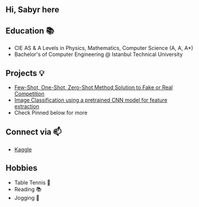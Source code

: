 ## Hi, Sabyr here

## Education 📚
- CIE AS & A Levels in Physics, Mathematics, Computer Science (A, A, A*)
- Bachelor's of Computer Engineering @ Istanbul Technical University

## Projects 💡
- [Few-Shot, One-Shot, Zero-Shot Method Solution to Fake or Real Competition](https://www.kaggle.com/code/sabyrbazarymbetov/gemma-3n-baseline-score-0-695)
- [Image Classification using a pretrained CNN model for feature extraction](https://www.kaggle.com/code/sabyrbazarymbetov/cleaner-than-dirty)
- Check Pinned below for more
  
## Connect via 📫
- [Kaggle](https://www.kaggle.com/sabyrbazarymbetov)

## Hobbies
- Table Tennis 🏓
- Reading 📚
- Jogging 👟



<!--
**just-sabyr/just-sabyr** is a ✨ _special_ ✨ repository because its `README.md` (this file) appears on your GitHub profile.

Here are some ideas to get you started:

- 🔭 I’m currently working on ...
- 🌱 I’m currently learning ...
- 👯 I’m looking to collaborate on ...
- 🤔 I’m looking for help with ...
- 💬 Ask me about ...
- 📫 How to reach me: ...
- 😄 Pronouns: ...
- ⚡ Fun fact: ...
-->
